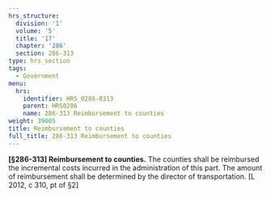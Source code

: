 ```yaml
---
hrs_structure:
  division: '1'
  volume: '5'
  title: '17'
  chapter: '286'
  section: 286-313
type: hrs_section
tags:
  - Government
menu:
  hrs:
    identifier: HRS_0286-0313
    parent: HRS0286
    name: 286-313 Reimbursement to counties
weight: 39005
title: Reimbursement to counties
full_title: 286-313 Reimbursement to counties
---
```

**[§286-313] Reimbursement to counties.** The counties shall be reimbursed the incremental costs incurred in the administration of this part. The amount of reimbursement shall be determined by the director of transportation. [L 2012, c 310, pt of §2]